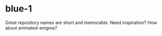 # blue-1
Great repository names are short and memorable. Need inspiration? How about animated-enigma?
